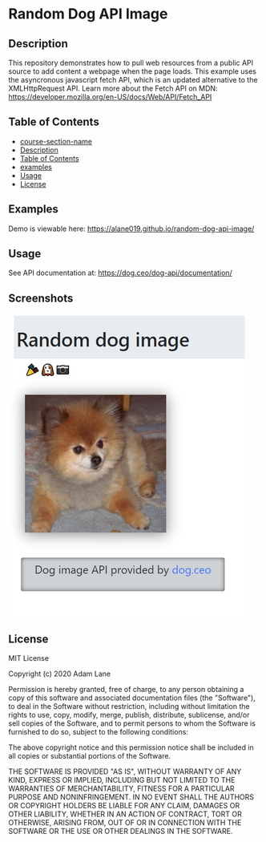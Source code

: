 # Random Dog API Image

## Description 

This repository demonstrates how to pull web resources from a public API source to add content a webpage when the page loads. 
This example uses the asyncronous javascript fetch API, which is an updated alternative to the XMLHttpRequest API.
Learn more about the Fetch API on MDN:  <https://developer.mozilla.org/en-US/docs/Web/API/Fetch_API>

## Table of Contents

  - [course-section-name](#course-section-name)
  - [Description](#description)
  - [Table of Contents](#table-of-contents)
  - [examples](#examples)
  - [Usage](#usage)
  - [License](#license) 

## Examples
Demo is viewable here: https://alane019.github.io/random-dog-api-image/
                         
## Usage 
 See API documentation at:  <https://dog.ceo/dog-api/documentation/>

## Screenshots

![EXAMPLE-SCREENSHOT](./assets/images/screen.jpg)


## License

MIT License

Copyright (c) 2020 Adam Lane

Permission is hereby granted, free of charge, to any person obtaining a copy
of this software and associated documentation files (the "Software"), to deal
in the Software without restriction, including without limitation the rights
to use, copy, modify, merge, publish, distribute, sublicense, and/or sell
copies of the Software, and to permit persons to whom the Software is
furnished to do so, subject to the following conditions:

The above copyright notice and this permission notice shall be included in all
copies or substantial portions of the Software.

THE SOFTWARE IS PROVIDED "AS IS", WITHOUT WARRANTY OF ANY KIND, EXPRESS OR
IMPLIED, INCLUDING BUT NOT LIMITED TO THE WARRANTIES OF MERCHANTABILITY,
FITNESS FOR A PARTICULAR PURPOSE AND NONINFRINGEMENT. IN NO EVENT SHALL THE
AUTHORS OR COPYRIGHT HOLDERS BE LIABLE FOR ANY CLAIM, DAMAGES OR OTHER
LIABILITY, WHETHER IN AN ACTION OF CONTRACT, TORT OR OTHERWISE, ARISING FROM,
OUT OF OR IN CONNECTION WITH THE SOFTWARE OR THE USE OR OTHER DEALINGS IN THE
SOFTWARE.
